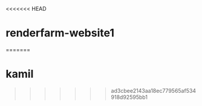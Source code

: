 <<<<<<< HEAD
# renderfarm-website1
=======
# kamil
>>>>>>> ad3cbee2143aa18ec779565af534918d92595bb1
